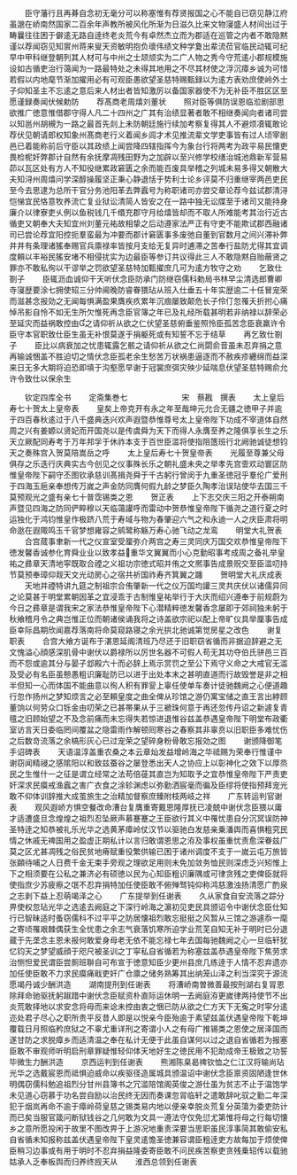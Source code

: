 <!-- { "loadSidebar": true } -->
　　臣守藩行且再朞自念初无毫分可以称塞惟有荐贤报国之心不能自已窃见静江府虽邈在峤南然国家二百余年声教所被风化所渐为日滋久比来文物寖盛人材间出过于畴曩往往困于僻逺无路自逹终老炎荒今有卓然杰立而为郡适在巡管之内者不敢隐黙谨以荐闻窃见知賔州蒋来叟天资敏明抱负瓌伟绩文种学夐出辈流莅官临民动辄可纪早中甲科继登朝列其人材可与中州之士颉颃实为二广人物之秀今守荒逺小郡规模施设如古循吏治行蔼闻为一路最特处之未得其地用之不尽其材使之浮沉瘴乡诚为可惜若假以内地麾节渐加擢用必有可观臣愚欲望圣慈特赐甄録以为逺方表劝庶使岭外士子仰知圣主不忘逺之意后来人材出者皆知激厉以备国家器使不为无补臣不胜区区至愿谨録奏闻伏候勅防
　　荐髙商老周熺刘董状
　　照对臣等俱防误恩临涖剧部思欲推广徳意惟借郡守得人凡二十四州之广其有治绩显著者敢不相继奏闻向者诸司尝以知邕州胡槻为一路之最首先剡上未防朝廷施行续加考察复得其人不避烦凟辄敢论荐伏见朝请郎权知象州髙商老行义着闻乡闾才术见推流辈文学吏事皆有过人顷宰剧邑已着能称前后守臣以其政绩上闻尝降四辖指挥今为象台行将两考为政平易民懐吏畏检柅奸弊郡计自然有余抚摩凋残田野为之加辟以至兴修学校缮治城池鼎新军营易茆以瓦区处有方人不知役继累政窘匮之余而能百废具举稽之列城未易多得又朝散大夫知浔州周熺问学深醇操履坚正秉心静退恬于势利士论乡评莫不归重继宰两邑吏民至今去思逮为总所干官分务池阳革去弊蠧号为称职诸司亦尝交章论荐今兹试郡清浔恺悌宜民恪意牧养流亡复业狱讼清简人皆安之在一路中独无讼牒至于诸司又能持身廉介以律寮吏乆例以鱼税钱几千缗充郡守月给熺皆却而不取人所难能考其治行近古循吏又朝奉大夫知宜州刘董元祐故相挚之后动遵家法严正有守吏不能欺试郡西融诸司已尝论荐宜阳控扼羣蛮最为冲要而郡计窘匮事多废弛自董到官数月之间兴滞补弊井井有条理诸猺奉赐官兵廪禄率皆按月支给无复异时逋滞之苦奉行盐防尤得其宜调度頼以丰裕民猺安堵不相侵扰实为边最臣等参订共议得此三人不敢隐黙自贻蔽贤之罪亦不敢私徇以干谬举之罚欲望圣慈特加甄擢庶几可为逺方牧守之劝
　　乞致仕劄子
　　臣辄沥血诚仰干天听伏念臣防承门防继窃儒科勅局书林早尘清选郎曹卿寺寖歴要涂七拥使轺三分帅阃晚防睿眷猥玷从班入仕垂五十年实歴逾二十任冒宠荣而滋甚念报効之无闻每惧满盈果膺疾疚累年沉痼屡致颠危长子伶仃忽罹夭折拊心痛悼吊影自怜不如无生所欠惟死再念臣官簿之年已及礼经所载甚明若非纳禄以辞荣必至延灾而益祸敢控由之请仰祈从欲之仁伏望圣慈俯垂鉴照怜臣孤苦念臣衰羸许令臣守本官职致仕臣生虽无补恨莫遂于捐躯死或有知誓不忘于结草
　　再乞致仕劄子
　　臣比以病衰加之忧患辄露乞骸之请仰祈从欲之仁尚閟俞音虽未忍弃捐之意再输诚悃盖不胜迫切之情伏念臣孤老余生愁苦万状祸患逼逐而不赦疾疹纒绵而益深来日无多大期将迫恐即填于沟壑愿早谢于冠裳庶弭灾殃少延喘息伏望圣慈特赐俞允许令致仕以保余生






　　钦定四库全书
　　定斋集巻七　　　　　　　宋　蔡戡　撰表
　　太上皇后寿七十贺太上皇帝表
　　皇矣上帝克开有永之年至哉坤元允合无疆之徳甲子并逾于四百春秋逺过于八千盛典迭兴欢声遐暨恭惟尊号太上皇帝陛下功成不宰道体自然周之兴有姜嫄以贤妃而开国尧以是传虞舜为天下而得人永膺至养之隆俱享长生之乐天立厥配同寿考于万年邦孚于休祚本支于百世臣滥将使指阻簉班行北阙驰诚徒想钧天之奏殊宫入贺莫陪嵩岳之呼
　　太上皇后寿七十贺皇帝表
　　光履至尊兼父母俱存之乐迭行庆典实古今创见之仪事殊长乐之朝礼盛未央之举孝先宫壸欢动寰区防惟皇帝陛下嗣守丕图钦承慈训髙揖尧舜于千古躬行曾闵于九重圣徳冠乎羣伦广爱刑于四海玉巵亲奉想传万嵗之声金防同膺何假九龄之梦臣久陶孝治误玷使华去国三千莫预观光之盛有亲七十普霑锡类之恩
　　贺正表
　　上下志交庆三阳之开泰朔南声暨见四海之防同俨睟穆以天临蔼讙呼而雷动中贺恭惟皇帝陛下循尧之道行夏之时运独化于鸿钧惟皇作极跻八荒于寿域与物为春肇迎六气之和永迪一人之庆臣肃将明命逖在遐陬鸣玉千官梦想雍容之鹓鹭称觞万寿心驰飞动之龙鸾
　　明堂大礼贺表
　　合宫蒇事聿新一代之仪宣室受厘弥介两宫之寿三灵同庆万国交欢恭惟皇帝陛下徳发馨香诚参化育舜业业以致孝益重华文翼翼而小心克勤昭事考成周之备礼举皇祐之彞章天清地寜既取合禋之义祖功宗徳式昭并侑之文熈事告成景贶交至臣滥叨持节莫预奉璋仰觌天文光动房心之宿共祈国祚寿齐箕翼之躔
　　贺明堂大礼庆成表
　　天地并禋特讲九筵之制祖宗合侑肇新一代之仪万国均讙三灵共庆伏以诸儒异同之论莫甚于明堂累朝因革之宜浸乖于古制惟皇祐举行于大庆而绍兴遵奉于前规蔚为今日之彞章是谓我宋之家法恭惟皇帝陛下心潜精粹徳发馨香念屡即于郊祠独未躬于秋飨稽月令之典岂惟正位而朝诸侯诵我将之诗盖欲宗祀以配上帝旷仪具举厘事告成臣幸际昌期欣闻嘉荐落南将命莫窥路寝之余光拱北驰诚第觉房星之改色
　　谢复职表
　　合宫大飨方诞布于湛恩延阁清班乃尽还于旧职窃省循而非据迫辞避之无文愧溢心顔感深肌骨中谢伏以爵禄所以厉世名器不可假人苟无其功夺伯氏骈邑三百而不怨或逾其分与晏子邶殿六十而必辞上焉示赏罚之至公下焉守义命之大戒官无滥及受必有名臣虽戅愚粗识廉耻防已以进于出处本末之甚明直道而行故毁誉是非之相半但知一心而体国不能曲意以徇人积有罪諐上辜任使单车奏计徒驰魏阙之心便道趣行忽作扬州之梦知烦言之必至頼皇度之曲全俾从珍馆之游仍寓宝储之直王言出綍顾董饷以何劳众口铄金由叨荣之已甚帯果从于三褫珠何意于再还忽传丹诏之新遽复青氊之旧顾始望之不及念前痛而未忘得失若惊进退惟谷兹盖恭遇皇帝陛下明堂布政衢室访言天日委临罔间覆盆之隐雷雨作解顿囘寒谷之春察其非辜贲以旧职臣多难忧伤之后数竒流落之余槁形灰心已过宠荣之望碎身粉骨敢忘报効之图
　　谢颁降御笔手诏碑表
　　天语温淳盖重农桑之本云章灿发益增岭海之华祗赐为荣奉行惟谨中谢窃闻精祲之感隂阳以和致兹蚕谷之屡登悉出天人之协应上以彰神化之效下以厚烝民之生惟什一之征是谓立经常之法苟倍蓰其直岂为知取予之宜恭惟皇帝陛下严责吏奸深求民瘼戒渔蠧之害广衣食之涂轸渊虑以弥勤洒宸毫而徧及臣缪将使指预拜宠光敢不仰体训辞推大成茧旅生之治精加督察庶臻附枝两岐之祥
　　广东转运判官谢表
　　观风遐峤方惧空餐改命漕台复膺重寄戴恩隆厚抚已凌兢中谢伏念臣猥以庸才适遭盛旦念煌煌之祖烈忍坠厥声慕蹇蹇之王臣欲行其义中罹忧患自分沉冥误防神圣特逹之知恭被礼乐光华之选黄茅瘴岭仗汉节以驱驰白发慈亲乗潘舆而喜惧粗究民情之休戚无禆国用之盈虚正期私计以言归敢谓恩思之洊及事权虽重忧责愈深眷兹广莫之区尤甚凋残之俗民贫地瘠赋重役繁供输已困于诸州调度不支于一嵗云屯万旅皆张頥待哺之人日费千金无束手旁观之理欲足用则未免加敛务恤民则深虑乏兴矧惟上下之相须要在公私之兼济必有硕徳以民为心知臣粗识廉隅或可律贪残之吏俾臣就将使指庶少苏疲瘵之氓不忍弃捐特加任使臣敢不俯殚驽钝仰称鸿慈激浊扬清愿广酌泉之志剥下益上忍萌竭泽之心
　　广东提举到任谢表
　　久从家食自安流落之踪分畀使权忽玷光华之选逺去阙庭之下深行岭海之濵初见吏民具颁诏令中谢伏念臣仕知行已智昧适时蚤窃儒科不过平平之防居懐祖烈敢忘挺挺之风暂从三馆之游遽忝一麾之寄顷罹艰棘偶获生全忧患之余志气衰落饥寒所迫学业荒芜自知无补于明时已分退蔵于先垄念主恩未报何敢爱身母老无依不能忘禄七年去国每驰魏阙之心一旦临轩犹忆钧天之梦望威顔于咫尺被圣训之丁寜私自省循若为称塞兹盖恭遇皇帝陛下焦劳求治恻怛爱民谓臣尝厠班聨自可布宣于徳意知臣少更州县庶几练逹于人情不忍弃遗亦加任使臣敢不力求民瘼痛戢吏奸广仓廪之储务熟筹其出纳笼山泽之利当深究于源流愿竭丹诚少酬洪造
　　湖南提刑到任谢表
　　将漕峤南曽微善最按刑湖右复冐恩除拜命驰驱抚躬踧踖中谢伏念臣赋资朴直际运休明一去阙庭洊更嵗律两持使节不出炎荒敢择地以求安念将母而来谂未控由衷之悃已防从欲之仁方天下无寃之时寜分逺迩处君子尽心之职所贵平反昔人即是以悦亲今臣殆逾于素望兹盖伏遇皇帝陛下乾坤覆载日月照临矜庶狱之不辜尤重详刑之寄谓小人之有母广推锡类之恩使之居泽国而遂甘防之求脱瘴乡而适清温之奉在私计无便于此虽自谋何以过之退自省循若为报塞臣敢不审观师听明启刑章罪疑惟轻仰体天地好生之徳民用不犯助成帝王极致之功誓毕微生力酬洪造
　　京西运判到任谢表
　　熊湘陈臬曷禆钦恤之仁江汉将输尚玷光华之选戴宸恩而祗惧迫威命以疾驱径造属城具颁温诏中谢伏念臣禀资固陋逢世休明偶窃儒科勉追祖烈分甘州县簿书之冗滥陪馆阁英俊之游仕虽为贫志不止于温饱学未见道心窃慕于功名尝自励以治民终无因而奏课忽冐临轩之遣敢辞叱驭之勤二年深犯于烟岚再命不逾于瘴岭荷皇慈之锡类易内地以便亲幸脱炎荒复分英簜为委吏防计而已矣当服官箴问断狱钱谷之几何敢为文具一遵法守仅免愆尤第惟将母之行每切懐乡之意所愿投闲于故里不图改畀于上游况地重责深要当思职虽民淳事简其敢偷安私自省循未知报称兹盖伏遇皇帝陛下皇灵逺憺圣徳兼容谓臣粗逹吏方故每加于烦使俾臣稍习边事或有用于明时不忍弃捐益隆委寄臣敢不问民疾苦察吏贪残乗轺传以载驰姑承人乏奉板舆而归养终觊天从
　　淮西总领到任谢表
